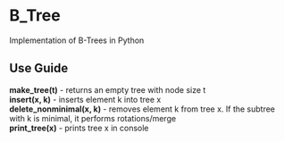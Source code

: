 # B_Tree
Implementation of B-Trees in Python

## Use Guide
**make_tree(t)** - returns an empty tree with node size t  
**insert(x, k)** - inserts element k into tree x   
**delete_nonminimal(x, k)** - removes element k from tree x. If the subtree with k is minimal, it performs rotations/merge   
**print_tree(x)** - prints tree x in console 
